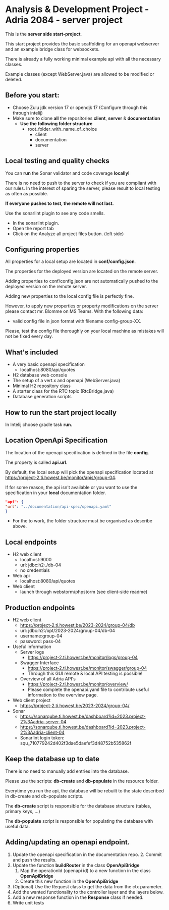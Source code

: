 # Analysis & Development Project - Adria 2084 - server project

This is the **server side start-project**.

This start project provides the basic scaffolding for an openapi webserver and an example bridge class for websockets.

There is already a fully working minimal example api with all the necessary classes.

Example classes (except WebServer.java) are allowed to be modified or deleted.

## Before you start:
- Choose Zulu jdk version 17 or opendjk 17 (Configure through this through intelij)
- Make sure to clone **all** the repositories **client**, **server** & **documentation**
    - **Use the following folder structure**
        - root_folder_with_name_of_choice
            - client
            - documentation
            - server

## Local testing and quality checks
You can **run** the Sonar validator and code coverage **locally!**

There is no need to push to the server to check if you are compliant with our rules.
In the interest of sparing the server, please result to local testing as often as possible.

**If everyone pushes to test, the remote will not last.**

Use the sonarlint plugin to see any code smells.
  - In the sonarlint plugin.
  - Open the report tab
  - Click on the Analyze all project files button. (left side)


## Configuring properties
All properties for a local setup are located in **conf/config.json**.

The properties for the deployed version are located on the remote server.

Adding properties to conf/config.json are not automatically pushed to the deployed version on the remote server.

Adding new properties to the local config file is perfectly fine.

However, to apply new properties or property modifications on the server please contact mr. Blomme on MS Teams. With the following data:

  - valid config file in json format with filename config-group-XX.

Please, test the config file thoroughly on your local machine as mistakes will not be fixed every day.

## What's included
  - A very basic openapi specification
    - localhost:8080/api/quotes
  - H2 database web console
  - The setup of a vert.x and openapi (WebServer.java)
  - Minimal H2 repository class
  - A starter class for the RTC topic (RtcBridge.java)
  - Database generation scripts

## How to run the start project locally
In Intelij choose gradle task **run**.

## Location OpenApi Specification
The location of the openapi specification is defined in the file **config**.

The property is called **api.url**.

By default, the local setup will pick the openapi specification located at https://project-2.ti.howest.be/monitor/apis/group-04.

If for some reason, the api isn't available or you want to use the specification in your **local** documentation folder.
```json
"api": {
"url": "../documentation/api-spec/openapi.yaml"
}
```
 - For the to work, the folder structure must be organised as describe above.

## Local endpoints
 - H2 web client
   - localhost:9000
   - url: jdbc:h2:./db-04
   - no credentials
 - Web api
   - localhost:8080/api/quotes
 - Web client
   - launch through webstorm/phpstorm (see client-side readme)
  
## Production endpoints
 - H2 web client
   - https://project-2.ti.howest.be/2023-2024/group-04/db
   - url: jdbc:h2:/opt/2023-2024/group-04/db-04
   - username:group-04
   - password: pass-04
 - Useful information
   - Server logs
     - https://project-2.ti.howest.be/monitor/logs/group-04
   - Swagger Interface
     - https://project-2.ti.howest.be/monitor/swagger/group-04
     - Through this GUI remote & local API testing is possible!
   - Overview of all Adria API's
     - https://project-2.ti.howest.be/monitor/overview/
     - Please complete the openapi.yaml file to contribute useful information to the overview page.
 - Web client project
   - https://project-2.ti.howest.be/2023-2024/group-04/
 - Sonar
   - https://sonarqube.ti.howest.be/dashboard?id=2023.project-2%3Aadria-server-04
   - https://sonarqube.ti.howest.be/dashboard?id=2023.project-2%3Aadria-client-04
   - Sonarlint login token: squ_710779242d402f3dae5daefef3d48752b535862f

## Keep the database up to date
There is no need to manually add entries into the database.

Please use the scripts: **db-create** and **db-populate** in the resource folder.

Everytime you run the api, the database will be rebuilt to the state described in db-create and db-populate scripts.

The **db-create** script is responsible for the database structure (tables, primary keys, ...)

The **db-populate** script is responsible for populating the database with useful data.

## Adding/updating an openapi endpoint.
   1. Update the openapi specification in the documentation repo.
      2. Commit and push the results.
   2. Update the function **buildRouter** in the class **OpenApiBridge**
      1. Map the operationId (openapi id) to a new function in the class **OpenApiBridge**
      1. Create this new function in the **OpenApiBridge**
   2. (Optional) Use the Request class to get the data from the ctx parameter. 
   3. Add the wanted functionality to the controller layer and the layers below.
   4. Add a new response function in the **Response** class if needed.
   6. Write unit tests
